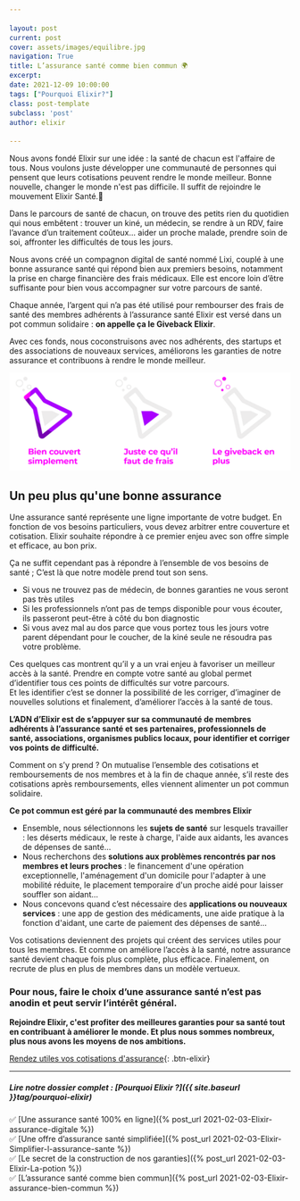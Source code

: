 ```yaml
---

layout: post
current: post
cover: assets/images/equilibre.jpg
navigation: True
title: L’assurance santé comme bien commun 🌍
excerpt:  
date: 2021-12-09 10:00:00
tags: ["Pourquoi Elixir?"]
class: post-template
subclass: 'post'
author: elixir

---
```


Nous avons fondé Elixir sur une idée : la santé de chacun est l'affaire de tous.
Nous voulons juste développer une communauté de personnes qui pensent que leurs cotisations peuvent rendre le monde meilleur.
Bonne nouvelle, changer le monde n'est pas difficile. Il suffit de rejoindre le mouvement Elixir Santé.🤜

Dans le parcours de santé de chacun, on trouve des petits rien du quotidien qui nous embêtent :  trouver un kiné, un médecin, se rendre à un RDV, faire l’avance d’un traitement coûteux... aider un proche malade, prendre soin de soi, affronter les difficultés de tous les jours. 

Nous avons créé un compagnon digital de santé nommé Lixi, couplé à une bonne assurance santé qui répond bien aux premiers besoins, notamment la prise en charge financière des frais médicaux. Elle est encore loin d’être suffisante pour bien vous accompagner sur votre parcours de santé.  

Chaque année, l’argent qui n’a pas été utilisé pour rembourser des frais de santé des membres adhérents à l’assurance santé Elixir est versé dans un pot commun solidaire : **on appelle ça le Giveback Elixir**. 

Avec ces fonds, nous coconstruisons avec nos adhérents, des startups et des associations de nouveaux services, améliorons les garanties de notre assurance et contribuons à rendre le monde meilleur.

![Giveback](/assets/images/Giveback.png)

## Un peu plus qu'une bonne assurance

Une assurance santé représente une ligne importante de votre budget. En fonction de vos besoins particuliers, vous devez arbitrer entre couverture et cotisation. Elixir souhaite répondre à ce premier enjeu avec son offre simple et efficace, au bon prix.


Ça ne suffit cependant pas à répondre à l’ensemble de vos besoins de santé ; C’est là que notre modèle prend tout son sens.  
-	Si vous ne trouvez pas de médecin, de bonnes garanties ne vous seront pas très utiles
-	Si les professionnels n’ont pas de temps disponible pour vous écouter, ils passeront peut-être à côté du bon diagnostic
-	Si vous avez mal au dos parce que vous portez tous les jours votre parent dépendant pour le coucher, de la kiné seule ne résoudra pas votre problème.  


Ces quelques cas montrent qu’il y a un vrai enjeu à favoriser un meilleur accès à la santé. Prendre en compte votre santé au global permet d’identifier tous ces points de difficultés sur votre parcours.   
Et les identifier c’est se donner la possibilité de les corriger, d’imaginer de nouvelles solutions et finalement, d’améliorer l’accès à la santé de tous.   


**L’ADN d’Elixir est de s’appuyer sur sa communauté de membres adhérents à l’assurance santé et ses partenaires, professionnels de santé, associations, organismes publics locaux, pour identifier et corriger vos points de difficulté.**


Comment on s’y prend ? On mutualise l’ensemble des cotisations et remboursements de nos membres et à la fin de chaque année, s’il reste des cotisations après remboursements, elles viennent alimenter un pot commun solidaire.

**Ce pot commun est géré par la communauté des membres Elixir**

- Ensemble, nous sélectionnons les **sujets de santé** sur lesquels travailler : les déserts médicaux, le reste à charge, l'aide aux aidants, les avances de dépenses de santé...
- Nous recherchons des **solutions aux problèmes rencontrés par nos membres et leurs proches** : le financement d'une opération exceptionnelle, l'aménagement d'un domicile pour l'adapter à une mobilité réduite, le placement temporaire d'un proche aidé pour laisser souffler son aidant...
- Nous concevons quand c’est nécessaire des **applications ou nouveaux services** : une app de gestion des médicaments, une aide pratique à la fonction d'aidant, une carte de paiement des dépenses de santé...

Vos cotisations deviennent des projets qui créent des services utiles pour tous les membres. Et comme on améliore l’accès à la santé, notre assurance santé devient chaque fois plus complète, plus efficace. Finalement, on recrute de plus en plus de membres dans un modèle vertueux.

### Pour nous, faire le choix d’une assurance santé n’est pas anodin et peut servir l’intérêt général.

**Rejoindre Elixir, c'est profiter des meilleures garanties pour sa santé tout en contribuant à améliorer le monde. Et plus nous sommes nombreux, plus nous avons les moyens de nos ambitions.**

[Rendez utiles vos cotisations d'assurance](https://elixir-sante.fr){: .btn-elixir}

---

##### Lire notre dossier complet : [Pourquoi Elixir ?]({{ site.baseurl }}tag/pourquoi-elixir)

✅ [Une assurance santé 100% en ligne]({% post_url 2021-02-03-Elixir-assurance-digitale %})  
✅ [Une offre d’assurance santé simplifiée]({% post_url 2021-02-03-Elixir-Simplifier-l-assurance-sante %})  
✅ [Le secret de la construction de nos garanties]({% post_url 2021-02-03-Elixir-La-potion %})  
✅ [L’assurance santé comme bien commun]({% post_url 2021-02-03-Elixir-assurance-bien-commun %})  
